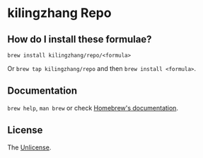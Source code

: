 # kilingzhang Repo

## How do I install these formulae?

`brew install kilingzhang/repo/<formula>`

Or `brew tap kilingzhang/repo` and then `brew install <formula>`.

## Documentation

`brew help`, `man brew` or check [Homebrew's documentation](https://docs.brew.sh).

## License

The [Unlicense](LICENSE).
